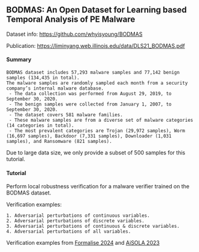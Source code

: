 ## BODMAS: An Open Dataset for Learning based Temporal Analysis of PE Malware

Dataset info: https://github.com/whyisyoung/BODMAS

Publication: https://liminyang.web.illinois.edu/data/DLS21_BODMAS.pdf 


#### Summary
```
BODMAS dataset includes 57,293 malware samples and 77,142 benign samples (134,435 in total). 
The malware samples are randomly sampled each month from a security company’s internal malware database. 
 - The data collection was performed from August 29, 2019, to September 30, 2020. 
 - The benign samples were collected from January 1, 2007, to September 30, 2020. 
 - The dataset covers 581 malware families. 
 - These malware samples are from a diverse set of malware categories (14 categories in total). 
 - The most prevalent categories are Trojan (29,972 samples), Worm (16,697 samples), Backdoor (7,331 samples), Downloader (1,031 samples), and Ransomware (821 samples).
```
Due to large data size, we only provide a subset of 500 samples for this tutorial.


#### Tutorial
Perform local robustness verification for a malware verifier trained on the BODMAS dataset.

Verification examples:
```
1. Adversarial perturbations of continuous variables.
2. Adversarial perturbations of discrete variables.
3. Adversarial perturbations of continuous & discrete variables.
4. Adversarial perturbations of all variables.
```

Verification examples from [Formalise 2024](https://doi.org/10.1145/3644033.3644372) and [AiSOLA 2023](https://doi.org/10.1007/978-3-031-46002-9_17)

